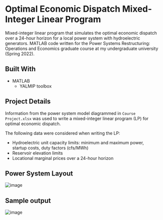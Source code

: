 # Optimal Economic Dispatch Mixed-Integer Linear Program
Mixed-integer linear program that simulates the optimal economic dispatch over a 24-hour horizon for a local power system with hydroelectric generators. MATLAB code written for the Power Systems Restructuring: Operations and Economics graduate course at my undergraduate university (Spring 2022).

## Built With

* MATLAB
  * YALMIP toolbox

<!-- ABOUT THE PROJECT -->
## Project Details

Information from the power system model diagrammed in `Course Project.xlsx` was used to write a mixed-integer linear program (LP) for optimal economic dispatch.

The following data were considered when writing the LP:
* Hydroelectric unit capacity limits: minimum and maximum power, startup costs, duty factors (cfs/MWh)
* Reservoir elevation limits
* Locational marginal prices over a 24-hour horizon

## Power System Layout
![image](https://github.com/abrahamcanafe/power-systems-optimal-economic-dispatch/blob/main/hydro_power_system.png)


<!-- GETTING STARTED -->
## Sample output
![image](https://github.com/abrahamcanafe/power-systems-optimal-economic-dispatch/blob/main/EEE259_Final_Project_Output.png)


